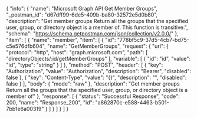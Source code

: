 {
  "info": {
    "name": "Microsoft Graph API Get Member Groups",
    "_postman_id": "d67dff99-6de5-409b-ba80-32572e5d0b80",
    "description": "Get member groups Return all the groups that the specified user, group, or directory object is a member of. This function is transitive.",
    "schema": "https://schema.getpostman.com/json/collection/v2.0.0/"
  },
  "item": [
    {
      "name": "member",
      "item": [
        {
          "id": "778bf5c9-37d5-4cb7-bd75-c5e576dfb604",
          "name": "GetMemberGroups",
          "request": {
            "url": {
              "protocol": "http",
              "host": "graph.microsoft.com",
              "path": [
                "directoryObjects/:id/getMemberGroups"
              ],
              "variable": [
                {
                  "id": "id",
                  "value": "id",
                  "type": "string"
                }
              ]
            },
            "method": "POST",
            "header": [
              {
                "key": "Authorization",
                "value": "Authorization",
                "description": "Bearer",
                "disabled": false
              },
              {
                "key": "Content-Type",
                "value": "{}",
                "description": "",
                "disabled": false
              }
            ],
            "body": {
              "mode": "raw"
            },
            "description": "Get member groups Return all the groups that the specified user, group, or directory object is a member of"
          },
          "response": [
            {
              "status": "Successful Response",
              "code": 200,
              "name": "Response_200",
              "id": "a862870c-e588-4463-b501-7bb1e6a00319"
            }
          ]
        }
      ]
    }
  ]
}